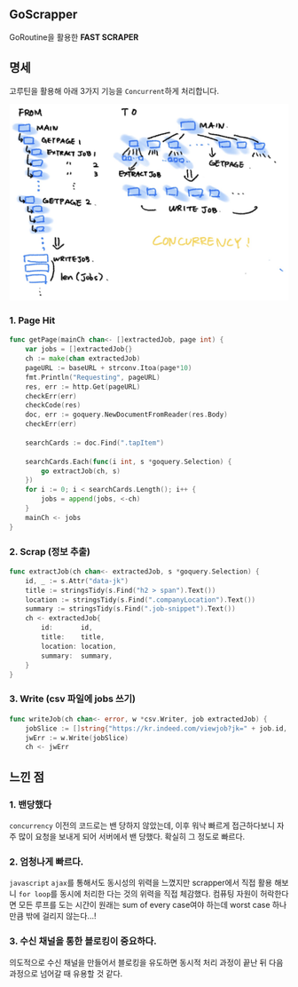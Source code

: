 ## GoScrapper

GoRoutine을 활용한 **FAST SCRAPER**

## 명세

고루틴을 활용해 아래 3가지 기능을 `Concurrent`하게 처리합니다.

![goscrapper](README.assets/goscrapper.jpg)

### 1. Page Hit

```go
func getPage(mainCh chan<- []extractedJob, page int) {
	var jobs = []extractedJob{}
	ch := make(chan extractedJob)
	pageURL := baseURL + strconv.Itoa(page*10)
	fmt.Println("Requesting", pageURL)
	res, err := http.Get(pageURL)
	checkErr(err)
	checkCode(res)
	doc, err := goquery.NewDocumentFromReader(res.Body)
	checkErr(err)

	searchCards := doc.Find(".tapItem")

	searchCards.Each(func(i int, s *goquery.Selection) {
		go extractJob(ch, s)
	})
	for i := 0; i < searchCards.Length(); i++ {
		jobs = append(jobs, <-ch)
	}
	mainCh <- jobs
}
```

### 2. Scrap (정보 추출)

```go
func extractJob(ch chan<- extractedJob, s *goquery.Selection) {
	id, _ := s.Attr("data-jk")
	title := stringsTidy(s.Find("h2 > span").Text())
	location := stringsTidy(s.Find(".companyLocation").Text())
	summary := stringsTidy(s.Find(".job-snippet").Text())
	ch <- extractedJob{
		id:       id,
		title:    title,
		location: location,
		summary:  summary,
	}
}
```

### 3. Write (csv 파일에 jobs 쓰기)

```go
func writeJob(ch chan<- error, w *csv.Writer, job extractedJob) {
	jobSlice := []string{"https://kr.indeed.com/viewjob?jk=" + job.id, job.title, job.location, job.summary}
	jwErr := w.Write(jobSlice)
	ch <- jwErr
```

## 느낀 점

### 1. 밴당했다

`concurrency` 이전의 코드로는 밴 당하지 않았는데, 이후 워낙 빠르게 접근하다보니
자주 많이 요청을 보내게 되어 서버에서 밴 당했다. 확실히 그 정도로 빠르다.

### 2. 엄청나게 빠르다.

`javascript` `ajax`를 통해서도 동시성의 위력을 느꼈지만 scrapper에서 직접 활용 해보니 `for loop`를 동시에 처리한 다는 것의 위력을 직접 체감했다. 컴퓨팅 자원이 허락한다면 모든 루프를 도는 시간이 원래는 sum of every case여야 하는데  worst case 하나만큼 밖에 걸리지 않는다...!

### 3. 수신 채널을 통한 블로킹이 중요하다.

의도적으로 수신 채널을 만들어서 블로킹을 유도하면 동시적 처리 과정이 끝난 뒤 다음 과정으로 넘어갈 때 유용할 것 같다. 
